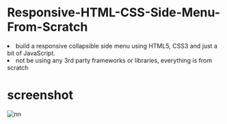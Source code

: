 # Responsive-HTML-CSS-Side-Menu-From-Scratch

<li> build a responsive collapsible side menu using HTML5, CSS3 and just a bit of JavaScript. 
</li>

<li>not be using any 3rd party frameworks or libraries, everything is from scratch</li>

# screenshot

![nn](https://user-images.githubusercontent.com/12325386/27566950-25175258-5b1b-11e7-800d-720faaa2285a.jpg)
